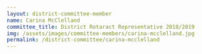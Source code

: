 ```yaml
---
layout: district-committee-member
name: Carina McClelland
committee_title: District Rotaract Representative 2018/2019
img: /assets/images/committee-members/carina-mcclelland.jpg
permalink: /district-committee/carina-mcclelland
---
```


